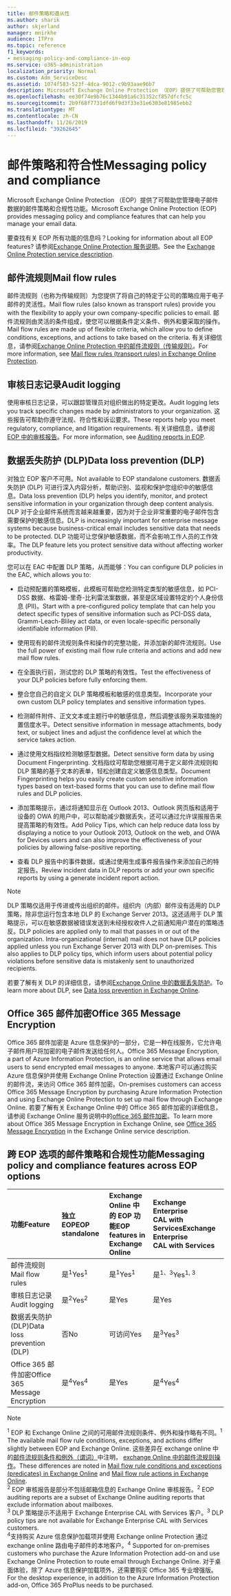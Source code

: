 ```yaml
---
title: 邮件策略和遵从性
ms.author: sharik
author: skjerland
manager: mnirkhe
audience: ITPro
ms.topic: reference
f1_keywords:
- messaging-policy-and-compliance-in-eop
ms.service: o365-administration
localization_priority: Normal
ms.custom: Adm_ServiceDesc
ms.assetid: 1074f583-523f-4dca-9012-c9b93aae96b7
description: Microsoft Exchange Online Protection （EOP）提供了可帮助您管理电子邮件数据的邮件策略和合规性功能。
ms.openlocfilehash: ee30f74e9b76c1344b91a6c31352cf857dfcfc5c
ms.sourcegitcommit: 2b9f68f7731dfd6f9d3f33e31e6303e81985ebb2
ms.translationtype: MT
ms.contentlocale: zh-CN
ms.lasthandoff: 11/26/2019
ms.locfileid: "39262645"
---
```

# <a name="messaging-policy-and-compliance"></a><span data-ttu-id="87c99-103">邮件策略和符合性</span><span class="sxs-lookup"><span data-stu-id="87c99-103">Messaging policy and compliance</span></span>

<span data-ttu-id="87c99-104">Microsoft Exchange Online Protection （EOP）提供了可帮助您管理电子邮件数据的邮件策略和合规性功能。</span><span class="sxs-lookup"><span data-stu-id="87c99-104">Microsoft Exchange Online Protection (EOP) provides messaging policy and compliance features that can help you manage your email data.</span></span>

<span data-ttu-id="87c99-105">要查找有关 EOP 所有功能的信息吗？</span><span class="sxs-lookup"><span data-stu-id="87c99-105">Looking for information about all EOP features?</span></span> <span data-ttu-id="87c99-106">请参阅[Exchange Online Protection 服务说明](exchange-online-protection-service-description.md)。</span><span class="sxs-lookup"><span data-stu-id="87c99-106">See the [Exchange Online Protection service description](exchange-online-protection-service-description.md).</span></span>

## <a name="mail-flow-rules"></a><span data-ttu-id="87c99-107">邮件流规则</span><span class="sxs-lookup"><span data-stu-id="87c99-107">Mail flow rules</span></span>

<span data-ttu-id="87c99-108">邮件流规则（也称为传输规则）为您提供了将自己的特定于公司的策略应用于电子邮件的灵活性。</span><span class="sxs-lookup"><span data-stu-id="87c99-108">Mail flow rules (also known as transport rules) provide you with the flexibility to apply your own company-specific policies to email.</span></span> <span data-ttu-id="87c99-109">邮件流规则由灵活的条件组成，使您可以根据条件定义条件、例外和要采取的操作。</span><span class="sxs-lookup"><span data-stu-id="87c99-109">Mail flow rules are made up of flexible criteria, which allow you to define conditions, exceptions, and actions to take based on the criteria.</span></span> <span data-ttu-id="87c99-110">有关详细信息，请参阅[Exchange Online Protection 中的邮件流规则（传输规则）](https://docs.microsoft.com/microsoft-365/security/office-365-security/mail-flow-rules-transport-rules-0)。</span><span class="sxs-lookup"><span data-stu-id="87c99-110">For more information, see [Mail flow rules (transport rules) in Exchange Online Protection](https://docs.microsoft.com/microsoft-365/security/office-365-security/mail-flow-rules-transport-rules-0).</span></span>

## <a name="audit-logging"></a><span data-ttu-id="87c99-111">审核日志记录</span><span class="sxs-lookup"><span data-stu-id="87c99-111">Audit logging</span></span>

<span data-ttu-id="87c99-112">使用审核日志记录，可以跟踪管理员对组织做出的特定更改。</span><span class="sxs-lookup"><span data-stu-id="87c99-112">Audit logging lets you track specific changes made by administrators to your organization.</span></span> <span data-ttu-id="87c99-113">这些报告可帮助你遵守法规、符合性和诉讼要求。</span><span class="sxs-lookup"><span data-stu-id="87c99-113">These reports help you meet regulatory, compliance, and litigation requirements.</span></span> <span data-ttu-id="87c99-114">有关详细信息，请参阅[EOP 中的审核报告](https://docs.microsoft.com/microsoft-365/security/office-365-security/auditing-reports-in-eop)。</span><span class="sxs-lookup"><span data-stu-id="87c99-114">For more information, see [Auditing reports in EOP](https://docs.microsoft.com/microsoft-365/security/office-365-security/auditing-reports-in-eop).</span></span>

## <a name="data-loss-prevention-dlp"></a><span data-ttu-id="87c99-115">数据丢失防护 (DLP)</span><span class="sxs-lookup"><span data-stu-id="87c99-115">Data loss prevention (DLP)</span></span>

<span data-ttu-id="87c99-116">对独立 EOP 客户不可用。</span><span class="sxs-lookup"><span data-stu-id="87c99-116">Not available to EOP standalone customers.</span></span> <span data-ttu-id="87c99-117">数据丢失防护 (DLP) 可进行深入内容分析，帮助识别、监视和保护您组织中的敏感信息。</span><span class="sxs-lookup"><span data-stu-id="87c99-117">Data loss prevention (DLP) helps you identify, monitor, and protect sensitive information in your organization through deep content analysis.</span></span> <span data-ttu-id="87c99-118">DLP 对于企业邮件系统而言越来越重要，因为对于企业非常重要的电子邮件包含需要保护的敏感信息。</span><span class="sxs-lookup"><span data-stu-id="87c99-118">DLP is increasingly important for enterprise message systems because business-critical email includes sensitive data that needs to be protected.</span></span> <span data-ttu-id="87c99-119">DLP 功能可让您保护敏感数据，而不会影响工作人员的工作效率。</span><span class="sxs-lookup"><span data-stu-id="87c99-119">The DLP feature lets you protect sensitive data without affecting worker productivity.</span></span>

<span data-ttu-id="87c99-120">您可以在 EAC 中配置 DLP 策略，从而能够：</span><span class="sxs-lookup"><span data-stu-id="87c99-120">You can configure DLP policies in the EAC, which allows you to:</span></span>

- <span data-ttu-id="87c99-121">启动预配置的策略模板，此模板可帮助您检测特定类型的敏感信息，如 PCI-DSS 数据、格雷姆-里奇-比利雷法案数据，甚至是区域设置特定的个人身份信息 (PII)。</span><span class="sxs-lookup"><span data-stu-id="87c99-121">Start with a pre-configured policy template that can help you detect specific types of sensitive information such as PCI-DSS data, Gramm-Leach-Bliley act data, or even locale-specific personally identifiable information (PII).</span></span>

- <span data-ttu-id="87c99-122">使用现有的邮件流规则条件和操作的完整功能，并添加新的邮件流规则。</span><span class="sxs-lookup"><span data-stu-id="87c99-122">Use the full power of existing mail flow rule criteria and actions and add new mail flow rules.</span></span>

- <span data-ttu-id="87c99-123">在全面执行前，测试您的 DLP 策略的有效性。</span><span class="sxs-lookup"><span data-stu-id="87c99-123">Test the effectiveness of your DLP policies before fully enforcing them.</span></span>

- <span data-ttu-id="87c99-124">整合您自己的自定义 DLP 策略模板和敏感的信息类型。</span><span class="sxs-lookup"><span data-stu-id="87c99-124">Incorporate your own custom DLP policy templates and sensitive information types.</span></span>

- <span data-ttu-id="87c99-125">检测邮件附件、正文文本或主题行中的敏感信息，然后调整该服务采取措施的置信度水平。</span><span class="sxs-lookup"><span data-stu-id="87c99-125">Detect sensitive information in message attachments, body text, or subject lines and adjust the confidence level at which the service takes action.</span></span>

- <span data-ttu-id="87c99-126">通过使用文档指纹检测敏感型数据。</span><span class="sxs-lookup"><span data-stu-id="87c99-126">Detect sensitive form data by using Document Fingerprinting.</span></span> <span data-ttu-id="87c99-127">文档指纹可帮助您根据可用于定义邮件流规则和 DLP 策略的基于文本的表单，轻松创建自定义敏感信息类型。</span><span class="sxs-lookup"><span data-stu-id="87c99-127">Document Fingerprinting helps you easily create custom sensitive information types based on text-based forms that you can use to define mail flow rules and DLP policies.</span></span>

- <span data-ttu-id="87c99-128">添加策略提示，通过将通知显示在 Outlook 2013、Outlook 网页版和适用于设备的 OWA 的用户中，可以帮助减少数据丢失，还可以通过允许误报报告来提高策略的有效性。</span><span class="sxs-lookup"><span data-stu-id="87c99-128">Add Policy Tips, which can help reduce data loss by displaying a notice to your Outlook 2013, Outlook on the web, and OWA for Devices users and can also improve the effectiveness of your policies by allowing false-positive reporting.</span></span>

- <span data-ttu-id="87c99-129">查看 DLP 报告中的事件数据，或通过使用生成事件报告操作来添加自己的特定报告。</span><span class="sxs-lookup"><span data-stu-id="87c99-129">Review incident data in DLP reports or add your own specific reports by using a generate incident report action.</span></span>

> [!NOTE]
> <span data-ttu-id="87c99-p106">DLP 策略仅适用于传进或传出组织的邮件。组织内（内部）邮件没有适用的 DLP 策略，除非您运行包含本地 DLP 的 Exchange Server 2013。这还适用于 DLP 策略提示，可以在敏感数据被错误发送到未经授权收件人之前通知用户潜在的策略违反。</span><span class="sxs-lookup"><span data-stu-id="87c99-p106">DLP policies are applied only to mail that passes in or out of the organization. Intra-organizational (internal) mail does not have DLP policies applied unless you run Exchange Server 2013 with DLP on-premises. This also applies to DLP policy tips, which inform users about potential policy violations before sensitive data is mistakenly sent to unauthorized recipients.</span></span>

<span data-ttu-id="87c99-133">若要了解有关 DLP 的详细信息，请参阅[Exchange Online 中的数据丢失防护](https://docs.microsoft.com/exchange/security-and-compliance/data-loss-prevention/data-loss-prevention)。</span><span class="sxs-lookup"><span data-stu-id="87c99-133">To learn more about DLP, see [Data loss prevention in Exchange Online](https://docs.microsoft.com/exchange/security-and-compliance/data-loss-prevention/data-loss-prevention).</span></span>

## <a name="office-365-message-encryption"></a><span data-ttu-id="87c99-134">Office 365 邮件加密</span><span class="sxs-lookup"><span data-stu-id="87c99-134">Office 365 Message Encryption</span></span>

<span data-ttu-id="87c99-135">Office 365 邮件加密是 Azure 信息保护的一部分，它是一种在线服务，它允许电子邮件用户将加密的电子邮件发送给任何人。</span><span class="sxs-lookup"><span data-stu-id="87c99-135">Office 365 Message Encryption, a part of Azure Information Protection, is an online service that allows email users to send encrypted email messages to anyone.</span></span> <span data-ttu-id="87c99-136">本地客户可以通过购买 Azure 信息保护并使用 Exchange Online Protection 设置通过 Exchange Online 的邮件流，来访问 Office 365 邮件加密。</span><span class="sxs-lookup"><span data-stu-id="87c99-136">On-premises customers can access Office 365 Message Encryption by purchasing Azure Information Protection and using Exchange Online Protection to set up mail flow through Exchange Online.</span></span> <span data-ttu-id="87c99-137">若要了解有关 Exchange Online 中的 Office 365 邮件加密的详细信息，请参阅 Exchange Online 服务说明中的[office 365 邮件加密](../exchange-online-service-description/message-policy-and-compliance.md#office-365-message-encryption)。</span><span class="sxs-lookup"><span data-stu-id="87c99-137">To learn more about Office 365 Message Encryption in Exchange Online, see [Office 365 Message Encryption](../exchange-online-service-description/message-policy-and-compliance.md#office-365-message-encryption) in the Exchange Online service description.</span></span>

## <a name="messaging-policy-and-compliance-features-across-eop-options"></a><span data-ttu-id="87c99-138">跨 EOP 选项的邮件策略和合规性功能</span><span class="sxs-lookup"><span data-stu-id="87c99-138">Messaging policy and compliance features across EOP options</span></span>

|<span data-ttu-id="87c99-139">**功能**</span><span class="sxs-lookup"><span data-stu-id="87c99-139">**Feature**</span></span>|<span data-ttu-id="87c99-140">**独立 EOP**</span><span class="sxs-lookup"><span data-stu-id="87c99-140">**EOP standalone**</span></span>|<span data-ttu-id="87c99-141">**Exchange Online 中<br/>的 EOP 功能**</span><span class="sxs-lookup"><span data-stu-id="87c99-141">**EOP features in <br/> Exchange Online**</span></span>|<span data-ttu-id="87c99-142">**Exchange Enterprise <br/> CAL with Services**</span><span class="sxs-lookup"><span data-stu-id="87c99-142">**Exchange Enterprise <br/> CAL with Services**</span></span>|
|:-----|:-----|:-----|:-----|
|<span data-ttu-id="87c99-143">邮件流规则</span><span class="sxs-lookup"><span data-stu-id="87c99-143">Mail flow rules</span></span>|<span data-ttu-id="87c99-144">是<sup>1</sup></span><span class="sxs-lookup"><span data-stu-id="87c99-144">Yes<sup>1</sup></span></span>|<span data-ttu-id="87c99-145">是<sup>1</sup></span><span class="sxs-lookup"><span data-stu-id="87c99-145">Yes<sup>1</sup></span></span>|<span data-ttu-id="87c99-146">是<sup>1、3</sup></span><span class="sxs-lookup"><span data-stu-id="87c99-146">Yes<sup>1, 3</sup></span></span>|
|<span data-ttu-id="87c99-147">审核日志记录</span><span class="sxs-lookup"><span data-stu-id="87c99-147">Audit logging</span></span>|<span data-ttu-id="87c99-148">是<sup>2</sup></span><span class="sxs-lookup"><span data-stu-id="87c99-148">Yes<sup>2</sup></span></span>|<span data-ttu-id="87c99-149">是</span><span class="sxs-lookup"><span data-stu-id="87c99-149">Yes</span></span>|<span data-ttu-id="87c99-150">是</span><span class="sxs-lookup"><span data-stu-id="87c99-150">Yes</span></span>|
|<span data-ttu-id="87c99-151">数据丢失防护 (DLP)</span><span class="sxs-lookup"><span data-stu-id="87c99-151">Data loss prevention (DLP)</span></span>|<span data-ttu-id="87c99-152">否</span><span class="sxs-lookup"><span data-stu-id="87c99-152">No</span></span>|<span data-ttu-id="87c99-153">可访问</span><span class="sxs-lookup"><span data-stu-id="87c99-153">Yes</span></span>|<span data-ttu-id="87c99-154">是<sup>3</sup></span><span class="sxs-lookup"><span data-stu-id="87c99-154">Yes<sup>3</sup></span></span>|
|<span data-ttu-id="87c99-155">Office 365 邮件加密</span><span class="sxs-lookup"><span data-stu-id="87c99-155">Office 365 Message Encryption</span></span>|<span data-ttu-id="87c99-156">是<sup>4</sup></span><span class="sxs-lookup"><span data-stu-id="87c99-156">Yes<sup>4</sup></span></span>|<span data-ttu-id="87c99-157">是</span><span class="sxs-lookup"><span data-stu-id="87c99-157">Yes</span></span>|<span data-ttu-id="87c99-158">是<sup>4</sup></span><span class="sxs-lookup"><span data-stu-id="87c99-158">Yes<sup>4</sup></span></span>|

> [!NOTE]
> <span data-ttu-id="87c99-159"><sup>1</sup> EOP 和 Exchange Online 之间的可用邮件流规则条件、例外和操作略有不同。</span><span class="sxs-lookup"><span data-stu-id="87c99-159"><sup>1</sup> The available mail flow rule conditions, exceptions, and actions differ slightly between EOP and Exchange Online.</span></span> <span data-ttu-id="87c99-160">这些差异在 exchange online 中的[邮件流规则条件和例外（谓词）](https://docs.microsoft.com/Exchange/security-and-compliance/mail-flow-rules/conditions-and-exceptions)中注明， [exchange Online 中的邮件流规则操作](https://docs.microsoft.com/Exchange/security-and-compliance/mail-flow-rules/mail-flow-rule-actions)。</span><span class="sxs-lookup"><span data-stu-id="87c99-160">These differences are noted in [Mail flow rule conditions and exceptions (predicates) in Exchange Online](https://docs.microsoft.com/Exchange/security-and-compliance/mail-flow-rules/conditions-and-exceptions) and [Mail flow rule actions in Exchange Online](https://docs.microsoft.com/Exchange/security-and-compliance/mail-flow-rules/mail-flow-rule-actions).</span></span> <br/>
> <span data-ttu-id="87c99-161"><sup>2</sup> EOP 审核报告是部分不包括邮箱信息的 Exchange Online 审核报告。</span><span class="sxs-lookup"><span data-stu-id="87c99-161"><sup>2</sup> EOP auditing reports are a subset of Exchange Online auditing reports that exclude information about mailboxes.</span></span> <br/>
> <span data-ttu-id="87c99-162"><sup>3</sup> DLP 策略提示不适用于 Exchange Enterprise CAL with Services 客户。</span><span class="sxs-lookup"><span data-stu-id="87c99-162"><sup>3</sup> DLP policy tips are not available for Exchange Enterprise CAL with Services customers.</span></span> <br/>
> <span data-ttu-id="87c99-163"><sup>4</sup>支持购买 Azure 信息保护加载项并使用 Exchange online Protection 通过 exchange online 路由电子邮件的本地客户。</span><span class="sxs-lookup"><span data-stu-id="87c99-163"><sup>4</sup> Supported for on-premises customers who purchase the Azure Information Protection add-on and use Exchange Online Protection to route email through Exchange Online.</span></span> <span data-ttu-id="87c99-164">对于桌面体验，除了 Azure 信息保护加载项外，还需要购买 Office 365 专业增强版。</span><span class="sxs-lookup"><span data-stu-id="87c99-164">For the desktop experience, in addition to the Azure Information Protection add-on, Office 365 ProPlus needs to be purchased.</span></span> <br/>

